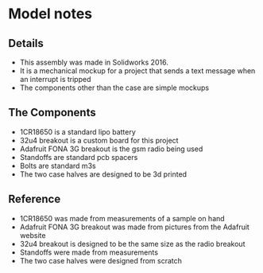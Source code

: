 Model notes
==============

Details
-------

* This assembly was made in Solidworks 2016.
* It is a mechanical mockup for a project that sends a text message when an interrupt is tripped
* The components other than the case are simple mockups

The Components
--------------
* 1CR18650 is a standard lipo battery
* 32u4 breakout is a custom board for this project
* Adafruit FONA 3G breakout is the gsm radio being used
* Standoffs are standard pcb spacers
* Bolts are standard m3s
* The two case halves are designed to be 3d printed

Reference
---------
* 1CR18650 was made from measurements of a sample on hand
* Adafruit FONA 3G breakout was made from pictures from the Adafruit website
* 32u4 breakout is designed to be the same size as the radio breakout
* Standoffs were made from measurements
* The two case halves were designed from scratch

